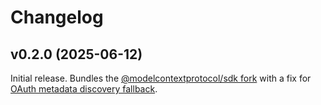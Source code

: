 # Changelog

## v0.2.0 (2025-06-12)

Initial release.  Bundles the [@modelcontextprotocol/sdk fork](https://github.com/gleanwork/typescript-sdk) with a fix for [OAuth metadata discovery fallback](https://github.com/modelcontextprotocol/typescript-sdk/issues/616).

